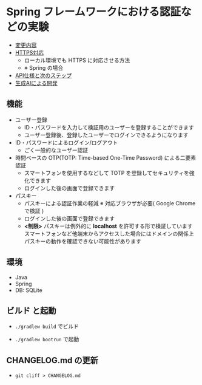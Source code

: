 # Spring フレームワークにおける認証などの実験

- [変更内容](./CHANGELOG.md)
- [HTTPS対応](./docs/mkcert.md)
    - ローカル環境でも HTTPS に対応させる方法
    - ※ Spring の場合
- [API仕様と次のステップ](./docs/api_usage.md)
- [生成AIによる開発](./docs/ai.md)

## 機能

- ユーザー登録
    - ID・パスワードを入力して検証用のユーザーを登録することができます
    - ユーザー登録後、登録したユーザーでログインできるようになります
- ID・パスワードによるログイン/ログアウト
    - ごく一般的なユーザー認証
- 時間ベースの OTP(TOTP: Time-based One-Time Password) による二要素認証
    - スマートフォンを使用するなどして TOTP を登録してセキュリティを強化できます
    - ログインした後の画面で登録できます
- パスキー
    - パスキーによる認証作業の軽減 ※ 対応ブラウザが必要( Google Chrome で検証 )
    - ログインした後の画面で登録できます
    - **<制限>** パスキーは例外的に **localhost** を許可する形で検証しています
      スマートフォンなど他端末からアクセスした場合にはドメインの関係上パスキーの動作を確認できない可能性があります

## 環境

- Java
- Spring
- DB: SQLite

## ビルド と起動

- `./gradlew build` でビルド

- `./gradlew bootrun` で起動

## CHANGELOG.md の更新

- `git cliff > CHANGELOG.md`

